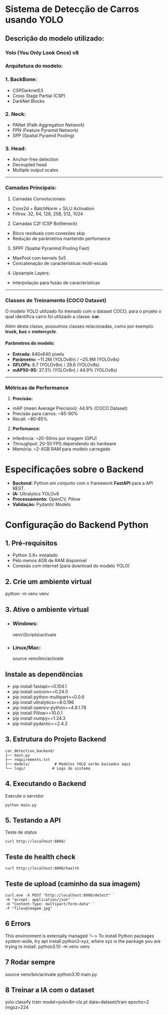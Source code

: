 # Sistema de Detecção de Carros usando YOLO

## Descrição do modelo utilizado:

### Yolo (You Only Look Once) v8

### Arquitetura do modelo:

### 1. BackBone:

- CSPDarknet53
- Cross Stage Partial (CSP)
- DarkNet Blocks

### 2. Neck:

- PANet (Path Aggregation Network)
- FPN (Feature Pyramid Network)
- SPP (Spatial Pyramid Pooling)

### 3. Head:

- Anchor-free detection
- Decoupled head
- Multiple output scales

---

### Camadas Principais:

1. Camadas Convolucionais:

- Conv2d + BatchNorm + SiLU Activation
- Filtros: 32, 64, 128, 258, 512, 1024

2. Camadas C2f (CSP Bottleneck)

- Blocs residuais com conexões skip
- Redução de parâmetros mantendo perfomance

3. SPPF (Spatial Pyramind Pooling Fast)

- MaxPool com kernels 5x5
- Concatenação de características multi-escala

4. Upsample Layers:

- Interpolação para fusão de características

---

### Classes de Treinamento (COCO Dataset)

O modelo YOLO utilizado foi treinado com o dataset COCO, para o projeto o qual identifica carro foi utilizado
a classe: **car**.

Além desta classe, possuímos classes relacionadas, como por exemplo: **truck, bus** e **motorcycle**.

#### Parâmetros do modelo:

- **Entrada:** 640x640 pixels
- **Parâmetro:** ~11.2M (YOLOv8n) / ~25.9M (YOLOv8s)
- **GFLOPs:** 8.7 (YOLOv8n) / 28.6 (YOLOv8s)
- **mAP50-95:** 37.3% (YOLOv8n) / 44.9% (YOLOv8s)

---

### Métricas de Performance

1. **Precisão:**

- mAP (mean Average Precision): 44.9% (COCO Dataset)
- Precisão para carros: ~85-90%
- Recall: ~80-85%

2. **Perfomance:**

- Inferência: ~20-50ms por imagem (GPU)
- Throughput: 20-50 FPS dependendo do hardware
- Memória: ~2-4GB RAM para modelo carregado

# Especificações sobre o Backend

- **Backend:** Python em conjunto com o framework **FastAPI** para a API REST.
- **IA:** Ultralytics YOLOv8
- **Processamento:** OpenCV, Pillow
- **Validação:** Pydantic Models

# Configuração do Backend Python

## 1. Pré-requisitos

- Python 3.9+ instalado
- Pelo menos 4GB de RAM disponível
- Conexão com internet (para download do modelo YOLO)

## 2. Crie um ambiente virtual

python -m venv venv

## 3. Ative o ambiente virtual

- ### Windows:

  venv\Scripts\activate

- ### Linux/Mac:
  source venv/bin/activate

## Instale as dependências

- pip install fastapi==0.104.1
- pip install uvicorn==0.24.0
- pip install python-multipart==0.0.6
- pip install ultralytics==8.0.196
- pip install opencv-python==4.8.1.78
- pip install Pillow==10.0.1
- pip install numpy==1.24.3
- pip install pydantic==2.4.2

## 3. Estrutura do Projeto Backend

```
car_detection_backend/
├── main.py
├── requirements.txt
├── models/           # Modelos YOLO serão baixados aqui
└── logs/            # Logs do sistema
```

## 4. Executando o Backend

Execute o servidor

```
python main.py
```

## 5. Testando a API

Teste de status

```
curl http://localhost:8000/
```

## Teste de health check

```
curl http://localhost:8000/health
```

## Teste de upload (caminho da sua imagem)

```
curl.exe -X POST "http://localhost:8000/detect" `
-H "accept: application/json" `
-H "Content-Type: multipart/form-data" `
-F "file=@imagem.jpg"
```

## 6 Errors

This environment is externally managed
╰─> To install Python packages system-wide, try apt install
python3-xyz, where xyz is the package you are trying to
install.
python3.10 -m venv venv

## 7 Rodar sempre

source venv/bin/activate
python3.10 main.py

## 8 Treinar a IA com o dataset

yolo classify train model=yolov8n-cls.pt data=dataset/train epochs=2 imgsz=224
